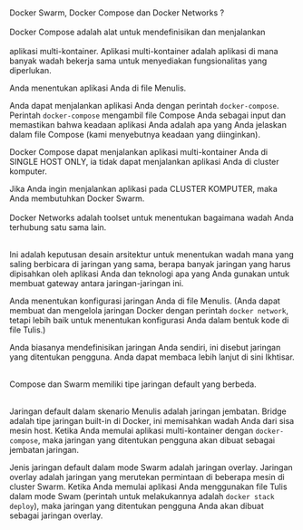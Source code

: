 <br>Docker Swarm, Docker Compose dan Docker Networks ?<br/>
<br>Docker Compose adalah alat untuk mendefinisikan dan menjalankan<br/> <br>aplikasi multi-kontainer. Aplikasi multi-kontainer adalah aplikasi di mana banyak wadah bekerja sama untuk menyediakan fungsionalitas yang diperlukan.

Anda menentukan aplikasi Anda di file Menulis.

Anda dapat menjalankan aplikasi Anda dengan perintah `docker-compose`. Perintah `docker-compose` mengambil file Compose Anda sebagai input dan memastikan bahwa keadaan aplikasi Anda adalah apa yang Anda jelaskan dalam file Compose (kami menyebutnya keadaan yang diinginkan).

Docker Compose dapat menjalankan aplikasi multi-kontainer Anda di SINGLE HOST ONLY, ia tidak dapat menjalankan aplikasi Anda di cluster komputer.

Jika Anda ingin menjalankan aplikasi pada CLUSTER KOMPUTER, maka Anda membutuhkan Docker Swarm.<br/>
<br>Docker Networks adalah toolset untuk menentukan bagaimana wadah Anda terhubung satu sama lain.<br/>

<br>Ini adalah keputusan desain arsitektur untuk menentukan wadah mana yang saling berbicara di jaringan yang sama, berapa banyak jaringan yang harus dipisahkan oleh aplikasi Anda dan teknologi apa yang Anda gunakan untuk membuat gateway antara jaringan-jaringan ini.

Anda menentukan konfigurasi jaringan Anda di file Menulis. (Anda dapat membuat dan mengelola jaringan Docker dengan perintah `docker network`, tetapi lebih baik untuk menentukan konfigurasi Anda dalam bentuk kode di file Tulis.)

Anda biasanya mendefinisikan jaringan Anda sendiri, ini disebut jaringan yang ditentukan pengguna. Anda dapat membaca lebih lanjut di sini Ikhtisar.<br/>

<br>Compose dan Swarm memiliki tipe jaringan default yang berbeda.<br/>

<br>Jaringan default dalam skenario Menulis adalah jaringan jembatan. Bridge adalah tipe jaringan built-in di Docker, ini memisahkan wadah Anda dari sisa mesin host. Ketika Anda memulai aplikasi multi-kontainer dengan `docker-compose`, maka jaringan yang ditentukan pengguna akan dibuat sebagai jembatan jaringan.

Jenis jaringan default dalam mode Swarm adalah jaringan overlay. Jaringan overlay adalah jaringan yang merutekan permintaan di beberapa mesin di cluster Swarm. Ketika Anda memulai aplikasi Anda menggunakan file Tulis dalam mode Swam (perintah untuk melakukannya adalah `docker stack deploy`), maka jaringan yang ditentukan pengguna Anda akan dibuat sebagai jaringan overlay.<br/>